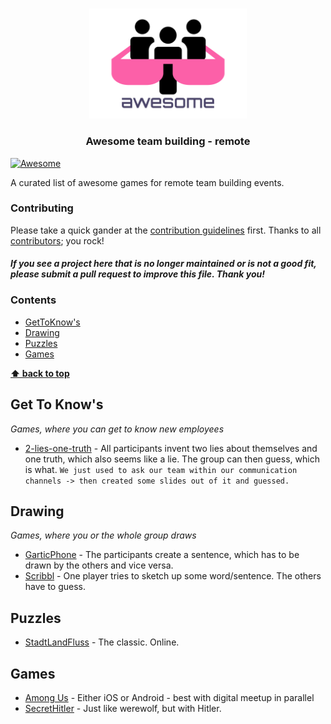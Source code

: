 <br />
<p align="center">
  <a href="https://github.com/strobsi/awesome-team-building">
    <img src="./media/logo.svg" alt="Logo" width="50%" height="auto">
  </a>

  <h3 align="center">Awesome team building - remote</h3>
</p>

[![Awesome](https://awesome.re/badge.svg)](https://awesome.re)

A curated list of awesome games for remote team building events.

### Contributing

Please take a quick gander at the [contribution guidelines](https://github.com/avelino/awesome-go/blob/master/CONTRIBUTING.md) first. Thanks to all [contributors](https://github.com/avelino/awesome-go/graphs/contributors); you rock!

#### _If you see a project here that is no longer maintained or is not a good fit, please submit a pull request to improve this file. Thank you!_

### Contents

- [GetToKnow's](#get-to-knows)
- [Drawing](#drawing)
- [Puzzles](#puzzles)
- [Games](#games)

**[⬆ back to top](#contents)**

## Get To Know's

_Games, where you can get to know new employees_

- [2-lies-one-truth]() - All participants invent two lies about themselves and one truth, which also seems like a lie. The group can then guess, which is what. `We just used to ask our team within our communication channels -> then created some slides out of it and guessed.`

## Drawing

_Games, where you or the whole group draws_

- [GarticPhone](https://garticphone.com/de) - The participants create a sentence, which has to be drawn by the others and vice versa.
- [Scribbl](https://skribbl.io/) - One player tries to sketch up some word/sentence. The others have to guess.

## Puzzles

- [StadtLandFluss](https://stadtlandfluss.cool/#) - The classic. Online.

## Games

- [Among Us](https://www.epicgames.com/store/de/p/among-us) - Either iOS or Android - best with digital meetup in parallel
- [SecretHitler](https://secret-hitler.com/) - Just like werewolf, but with Hitler.
